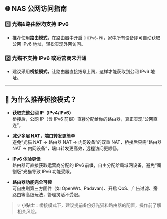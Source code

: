 ## 🌐 NAS 公网访问指南

### 1️⃣ 光猫&路由器均支持 IPv6
- 推荐使用**路由模式**，在路由器中开启 `DHCPv6-PD`，家中所有设备即可自动获取公网 IPv6 地址，轻松实现外网访问。

### 2️⃣ 光猫不支持 IPv6 或运营商未开通
- 建议采用**桥接模式**，让路由器直接拨号上网，这样才能获取到公网 IPv6 地址。

---

## 🚀 为什么推荐桥接模式？

<div class="flex flex-col gap-2">

- **获取完整公网 IP（IPv4/IPv6）**  
  桥接后，公网 IP（含 IPv6 前缀）直接分配给你的路由器，真正实现“公网直连”。

- **减少多层 NAT，端口转发更简单**  
  避免“光猫 NAT → 路由器 NAT → 内网设备”的双重 NAT，桥接后只需“路由器 NAT → 内网设备”，端口转发更高效，远程访问更顺畅。

- **IPv6 体验更佳**  
  路由器可直接获取运营商分配的 IPv6 前缀，自主分配给局域网设备，避免“阉割版”光猫导致 IPv6 功能受限。

- **路由器功能完全可控**  
  可自由刷第三方固件（如 OpenWrt、Padavan）、开启 QoS、广告过滤、旁路由等高级玩法，管理灵活不受限。

</div>

> 💡 **小贴士**：桥接模式下，建议提前备份好光猫和路由器的配置，操作前了解相关风险。

